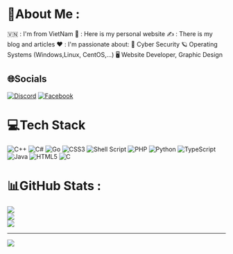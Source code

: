 # 💫About Me :
🇻🇳 : I'm from VietNam
👀 : Here is my personal website
✍️ : There is my blog and articles
❤️ : I'm passionate about:
🔐 Cyber Security
🪐 Operating Systems (Windows,Linux, CentOS,...)
🖥️ Website Developer, Graphic Design

## 🌐Socials
[![Discord](https://img.shields.io/badge/Discord-%237289DA.svg?logo=discord&logoColor=white)](htttps://discord.com) [![Facebook](https://img.shields.io/badge/Facebook-%231877F2.svg?logo=Facebook&logoColor=white)](https://www.facebook.com/TranTuan.it/)

# 💻Tech Stack
![C++](https://img.shields.io/badge/c++-%2300599C.svg?style=for-the-badge&logo=c%2B%2B&logoColor=white) ![C#](https://img.shields.io/badge/c%23-%23239120.svg?style=for-the-badge&logo=c-sharp&logoColor=white) ![Go](https://img.shields.io/badge/go-%2300ADD8.svg?style=for-the-badge&logo=go&logoColor=white) ![CSS3](https://img.shields.io/badge/css3-%231572B6.svg?style=for-the-badge&logo=css3&logoColor=white) ![Shell Script](https://img.shields.io/badge/shell_script-%23121011.svg?style=for-the-badge&logo=gnu-bash&logoColor=white) ![PHP](https://img.shields.io/badge/php-%23777BB4.svg?style=for-the-badge&logo=php&logoColor=white) ![Python](https://img.shields.io/badge/python-3670A0?style=for-the-badge&logo=python&logoColor=ffdd54) ![TypeScript](https://img.shields.io/badge/typescript-%23007ACC.svg?style=for-the-badge&logo=typescript&logoColor=white) ![Java](https://img.shields.io/badge/java-%23ED8B00.svg?style=for-the-badge&logo=java&logoColor=white) ![HTML5](https://img.shields.io/badge/html5-%23E34F26.svg?style=for-the-badge&logo=html5&logoColor=white) ![C](https://img.shields.io/badge/c-%2300599C.svg?style=for-the-badge&logo=c&logoColor=white)
# 📊GitHub Stats :
![](https://github-readme-stats.vercel.app/api?username=dinhtrantuan&theme=radical&hide_border=false&include_all_commits=false&count_private=false)<br/>
![](https://github-readme-streak-stats.herokuapp.com/?user=dinhtrantuan&theme=radical&hide_border=false)<br/>
![](https://github-readme-stats.vercel.app/api/top-langs/?username=dinhtrantuan&theme=radical&hide_border=false&include_all_commits=false&count_private=false&layout=compact)

---
[![](https://visitcount.itsvg.in/api?id=dinhtrantuan&icon=0&color=0)](https://visitcount.itsvg.in)
